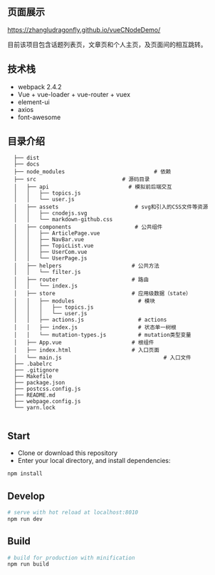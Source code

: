 ## 页面展示
https://zhangludragonfly.github.io/vueCNodeDemo/

目前该项目包含话题列表页，文章页和个人主页，及页面间的相互跳转。

## 技术栈

 - webpack 2.4.2
 - Vue + vue-loader + vue-router + vuex
 - element-ui
 - axios
 - font-awesome

## 目录介绍

```
  ├── dist
  ├── docs
  ├── node_modules						      # 依赖
  ├── src                           # 源码目录
  │   ├── api                         # 模拟前后端交互
  │   │   ├── topics.js
  │   │   └── user.js
  │   ├── assets                    	# svg和引入的CSS文件等资源
  │   │   ├── cnodejs.svg
  │   │   └── markdown-github.css
  │   ├── components                	# 公共组件
  │   │   ├── ArticlePage.vue
  │   │   ├── NavBar.vue
  │   │   ├── TopicList.vue
  │   │   ├── UserCom.vue
  │   │   └── UserPage.js
  │   ├── helpers                      # 公共方法
  │   │   └── filter.js 
  │   ├── router                       # 路由
  │   │   └── index.js
  │   ├── store                        # 应用级数据（state）
  │   │   ├── modules                    # 模块
  │   │   │   ├── topics.js
  │   │   │   └── user.js
  │   │   ├── actions.js                 # actions
  │   │   ├── index.js                   # 状态单一树根
  │   │   └── mutation-types.js          # mutation类型变量
  │   ├── App.vue                      # 根组件
  │   ├── index.html                   # 入口页面
  │   └── main.js  						         # 入口文件
  ├── .babelrc
  ├── .gitignore
  ├── Makefile
  ├── package.json
  ├── postcss.config.js
  ├── README.md
  ├── webpage.config.js
  └── yarn.lock
      
```
 
## Start

 - Clone or download this repository
 - Enter your local directory, and install dependencies:

``` bash
npm install
```

## Develop

``` bash
# serve with hot reload at localhost:8010
npm run dev
```

## Build

``` bash
# build for production with minification
npm run build
```
